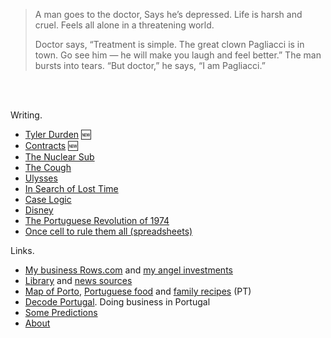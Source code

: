 
> A man goes to the doctor, Says he’s depressed. Life is harsh and cruel. Feels all alone in a threatening world.  
>
> Doctor says, “Treatment is simple. The great clown Pagliacci is in town. Go see him — he will make you laugh and feel better.” The man bursts into tears. “But doctor,” he says, “I am Pagliacci.”  

<br/>
<br/>


Writing.
- [Tyler Durden](/tyler-durden/index.md) 🆕
- [Contracts](/contracts/index.md) 🆕
- [The Nuclear Sub](/the-nuclear-submarine/index.md)
- [The Cough](/the-cough/index.md)
- [Ulysses](/james-joyce-ulysses/index.md)
- [In Search of Lost Time](/marcel-proust-in-search-of-lost-time/index.md)
- [Case Logic](/caselogic/index.md)
- [Disney](/disney) 
- [The Portuguese Revolution of 1974](/1974-04-25)
- [Once cell to rule them all (spreadsheets)](docs/2014-12-21-one-cell-to-rule-them-all.md)


Links.
- [My business Rows.com](https://rows.com) and [my angel investments](https://portotype.com)
- [Library](library/library.html) and [news sources](about/news-sources.md)
- [Map of Porto](/porto/), [Portuguese food](/portuguese-food/) and [family recipes](/family-recipes/) (PT)
- [Decode Portugal](https://decodeportugal.com). Doing business in Portugal
- [Some Predictions](docs/predictions-and-wants.md)
- [About](about/about.md)

